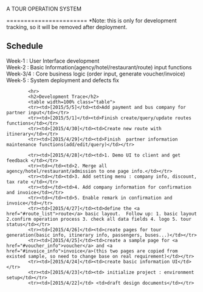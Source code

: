 A TOUR OPERATION SYSTEM

=======================
	    	<span class="text text-danger">*Note: this is only for development tracking, so it will be removed after deployment.</span>
			<h2>Schedule</h2>
			<span class="text text-success">Week-1 : User Interface development</span><BR>
			<span class="text text-success">Week-2 : Basic Information(agency/hotel/restaurant/route) input functions</span><br>
			<span class="text text-primary">Week-3/4 : Core business logic (order input, generate voucher/invoice)</span><br>
			Week-5 : System deployment and defects fix <br>
			
			<hr>
			<h2>Development Trace</h2>
			<table width=100% class="table">
			<tr><td>[2015/5/5]</td><td>Add payment and bus company for partner input</td></tr>
			<tr><td>[2015/5/1]</td><td>Finish create/query/update routes functions</td></tr>
			<tr><td>[2015/4/30]</td><td>Create new route with itinerary</td></tr>
			<tr><td>[2015/4/29]</td><td>Finish  partner information maintenance functions(add/edit/query)</td></tr>
			
			<tr><td>[2015/4/28]</td><td>1. Demo UI to client and get feedback </td></tr>
			<tr><td></td><td>2. Merge all agency/hotel/restaurant/admission to one page info.</td></tr>
			<tr><td></td><td>3. Add setting menu : company info, discount, tax rate </td></tr>
			<tr><td></td><td>4. Add company information for confirmation and invoice</td></tr>
			<tr><td></td><td>5. Enable remark in confirmation and invoice</td></tr>
			<tr><td>[2015/4/27]</td><td>define the <a href="#route_list">route</a> basic layout.  Follow up: 1. basic layout 2.confirm operation process 3. check all data fields 4. logo 5. tour status</td></tr>
			<tr><td>[2015/4/26]</td><td>create pages for tour generation(basic info, itinerary info, passengers, buses...)</td></tr>
			<tr><td>[2015/4/25]</td><td>create a sample page for <a href="#voucher_info">voucher</a> and <a href="#invoice_info">invoice</a>(this two pages are copied from existed sample, so need to change base on real requirement)</td></tr>
			<tr><td>[2015/4/24]</td><td>create basic information UI</td></tr>
			<tr><td>[2015/4/23]</td><td> initialize project : environment setup</td></tr>
			<tr><td>[2015/4/22]</td> <td>draft design documents</td></tr>